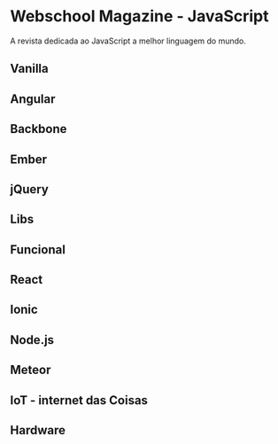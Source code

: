 # Webschool Magazine - JavaScript
A revista dedicada ao JavaScript a melhor linguagem do mundo.

## Vanilla

## Angular

## Backbone

## Ember

## jQuery

## Libs

## Funcional

## React

## Ionic

## Node.js

## Meteor

## IoT - internet das Coisas

## Hardware